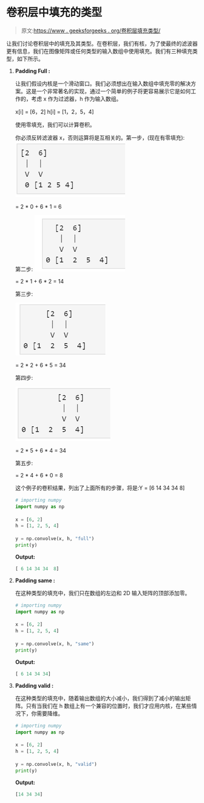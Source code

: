 # 卷积层中填充的类型

> 原文:[https://www . geeksforgeeks . org/卷积层填充类型/](https://www.geeksforgeeks.org/types-of-padding-in-convolution-layer/)

让我们讨论卷积层中的填充及其类型。在卷积层，我们有核，为了使最终的滤波器更有信息，我们在图像矩阵或任何类型的输入数组中使用填充。我们有三种填充类型，如下所示。

1.  **Padding Full :**

    让我们假设内核是一个滑动窗口。我们必须想出在输入数组中填充零的解决方案。这是一个非常著名的实现，通过一个简单的例子将更容易展示它是如何工作的，考虑 x 作为过滤器，h 作为输入数组。

    x[i] = [6，2]
    h[i] = [1，2，5，4]

    使用零填充，我们可以计算卷积。

    你必须反转滤波器 x，否则运算将是互相关的。第一步，(现在有零填充):
    ![](img/fafdde9c9ee946e94e1e791637f97533.png)

    = 2 * 0 + 6 * 1 = 6

    第二步:
    ![](img/5f5d8682236fb514603de048a1d489df.png)

    = 2 * 1 + 6 * 2 = 14

    第三步:

    ![](img/2dfcc7bdcecaf53a81f4e1b33958e734.png)

    = 2 * 2 + 6 * 5 = 34

    第四步:

    ![](img/0eff71635af3b03486fe001094b25028.png)

    = 2 * 5 + 6 * 4 = 34

    第五步:

    = 2 * 4 + 6 * 0 = 8

    这个例子的卷积结果，列出了上面所有的步骤，将是:Y = [6 14 34 34 8]

    ```py
    # importing numpy
    import numpy as np

    x = [6, 2]
    h = [1, 2, 5, 4]

    y = np.convolve(x, h, "full")
    print(y)  
    ```

    **Output:**

    ```py
    [ 6 14 34 34  8]

    ```

2.  **Padding same :**

    在这种类型的填充中，我们只在数组的左边和 2D 输入矩阵的顶部添加零。

    ```py
    # importing numpy
    import numpy as np

    x = [6, 2]
    h = [1, 2, 5, 4]

    y = np.convolve(x, h, "same")
    print(y)
    ```

    **Output:**

    ```py
    [ 6 14 34 34]

    ```

3.  **Padding valid :**

    在这种类型的填充中，随着输出数组的大小减小，我们得到了减小的输出矩阵。只有当我们在 h 数组上有一个兼容的位置时，我们才应用内核，在某些情况下，你需要降维。

    ```py
    # importing numpy
    import numpy as np

    x = [6, 2]
    h = [1, 2, 5, 4]

    y = np.convolve(x, h, "valid")
    print(y)
    ```

    **Output:**

    ```py
    [14 34 34]

    ```